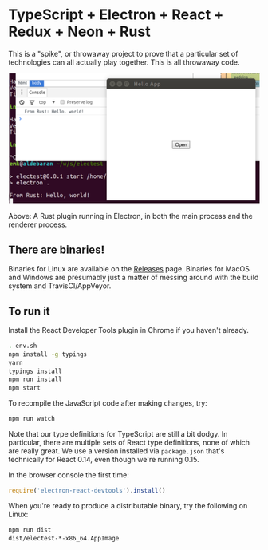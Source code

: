 # TypeScript + Electron + React + Redux + Neon + Rust

This is a "spike", or throwaway project to prove that a particular set of
technologies can all actually play together.  This is all throwaway code.

![Rust](screenshots/electron-rust-main-and-browser-processes.png)

Above: A Rust plugin running in Electron, in both the main process and the
renderer process.

## There are binaries!

Binaries for Linux are available on the [Releases][] page.  Binaries for
MacOS and Windows are presumably just a matter of messing around with the
build system and TravisCI/AppVeyor.

[Releases]: https://github.com/emk/electron-test/releases

## To run it

Install the React Developer Tools plugin in Chrome if you haven't already.

```sh
. env.sh
npm install -g typings
yarn
typings install
npm run install
npm start
```

To recompile the JavaScript code after making changes, try:

```sh
npm run watch
```

Note that our type definitions for TypeScript are still a bit dodgy.  In
particular, there are multiple sets of React type definitions, none of
which are really great.  We use a version installed via `package.json`
that's technically for React 0.14, even though we're running 0.15.

In the browser console the first time:

```js
require('electron-react-devtools').install()
```

When you're ready to produce a distributable binary, try the following on
Linux:

```sh
npm run dist
dist/electest-*-x86_64.AppImage
```
